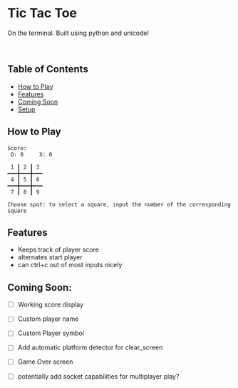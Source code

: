 # Tic Tac Toe
On the terminal. Built using python and unicode!

<br>

## Table of Contents
* [How to Play](#How-to-Play)
* [Features](#Features)
* [Coming Soon](#Coming-Soon)
* [Setup](#Setup)


## How to Play

```
Score:
 O: 0     X: 0
 
 1 ┃ 2 ┃ 3  
━━━╋━━━╋━━━
 4 ┃ 5 ┃ 6 
━━━╋━━━╋━━━
 7 ┃ 8 ┃ 9 

Choose spot: to select a square, input the number of the corresponding square
```


## Features
- Keeps track of player score
- alternates start player
- can ctrl+c out of most inputs nicely

## Coming Soon:
- [ ] Working score display
- [ ] Custom player name
- [ ] Custom Player symbol
- [ ] Add automatic platform detector for clear_screen 
- [ ] Game Over screen
- [ ] potentially add socket capabilities for multiplayer play?

